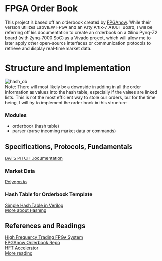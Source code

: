 # FPGA Order Book
This project is based off an orderbook created by [FPGAnow](https://fpganow.com/index.php/fpga-order-book/). While their version utilizes LabVIEW FPGA and an Arty Artix-7 A100T Board, I will be referring off his documentation to create an orderbook on a Xilinx Pynq-Z2 board (with Zynq-7000 SoC) as a Vivado project, which will allow me to later apply other open-source interfaces or communication protocols to retrieve and display real-time market data.  

  # Structure and Implementation  
  ![hash_ob](https://github.com/user-attachments/assets/2b2970ac-5709-467a-a26d-f85472902961)  
  Note: There will most likely be a downside in adding in all the order information as values into the hash table, especially if the values are linked lists. This is not the most efficient way to store our orders, but for the time being, I will try to implement the order book in this structure.  
  ### Modules
- orderbook (hash table)
- parser (parse incoming market data or commands)

## Specifications, Protocols, Fundamentals
[BATS PITCH Documentation](https://cdn.cboe.com/resources/membership/BATS_PITCH_Specification.pdf)

### Market Data
[Polygon.io](https://polygon.io/)

### Hash Table for Orderbook Template
[Simple Hash Table in Verilog](https://github.com/Aarun2/Hash_Verilog/blob/main/hash.v) <br />
[More about Hashing](https://adamwalker.github.io/Building-Better-Hashtable/)

## References and Readings
[High Frequency Trading FPGA System](https://github.com/muditbhargava66/High-Frequency-Trading-FPGA-System/tree/main) <br />
[FPGAnow Orderbook Repo](https://github.com/HFTConsultancy/Order-Book-FPGA/tree/main) <br />
[HFT Accelerator](https://web.mit.edu/6.111/volume2/www/f2019/projects/endrias_Project_Proposal_Revision.pdf) <br />
[More reading](https://www.doc.ic.ac.uk/~wl/papers/17/fpl17ch.pdf)

